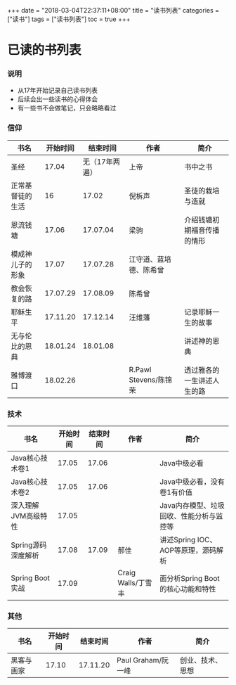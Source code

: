 +++
date = "2018-03-04T22:37:11+08:00" title = "读书列表" categories = ["读书"] tags = ["读书列表"] toc = true
+++

已读的书列表
============

### 说明

-   从17年开始记录自己读书列表
-   后续会出一些读书的心得体会
-   有一些书不会做笔记，只会略略看过

### 信仰

| 书名             | 开始时间 | 结束时间       | 作者                   | 简介                       |
| ---------------- | -------- | -------------- | ---------------------- | -------------------------- |
| 圣经             | 17.04    | 无（17年两遍） | 上帝                   | 书中之书                   |
| 正常基督徒的生活 | 16       | 17.02          | 倪柝声                 | 圣徒的栽培与造就           |
| 恩流钱塘         | 17.06    | 17.07.04       | 梁驹                   | 介绍钱塘初期福音传播的情形 |
| 模成神儿子的形象 | 17.07    | 17.07.28       | 江守道、蓝培德、陈希曾 |                            |
| 教会恢复的路     | 17.07.29 | 17.08.09       | 陈希曾                 |                            |
| 耶稣生平         | 17.11.20 | 17.12.14       | 汪维藩                 | 记录耶稣一生的故事         |
| 无与伦比的恩典   | 18.01.24 | 18.01.08       |                        | 讲述神的恩典               |
| 雅博渡口         | 18.02.26 |                | R.Pawl Stevens/陈锦荣  | 透过雅各的一生讲述人生的路 |



### 技术

| 书名            | 开始时间  | 结束时间  | 作者              | 简介                       |
| ------------- | ----- | ----- | --------------- | ------------------------ |
| Java核心技术卷1    | 17.05 | 17.06 |                 | Java中级必看                 |
| Java核心技术卷2    | 17.05 | 17.06 |                 | Java中级必看，没有卷1有价值         |
| 深入理解JVM高级特性   | 17.05 |       |                 | Java内存模型、垃圾回收、性能分析与监控等   |
| Spring源码深度解析  | 17.08 | 17.09 | 郝佳              | 讲述Spring IOC、AOP等原理，源码解析 |
| Spring Boot实战 | 17.09 |       | Craig Walls/丁雪丰 | 面分析Spring Boot的核心功能和特性   |



### 其他

| 书名    | 开始时间  | 结束时间     | 作者              | 简介       |
| ----- | ----- | -------- | --------------- | -------- |
| 黑客与画家 | 17.10 | 17.11.20 | Paul Graham/阮一峰 | 创业、技术、思想 |


